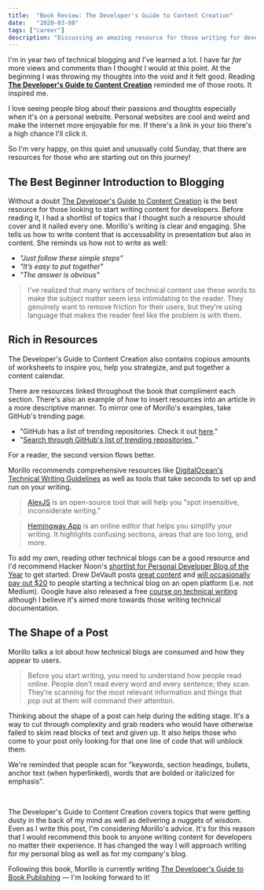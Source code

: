 ```yaml
---
title:  "Book Review: The Developer's Guide to Content Creation"
date:   "2020-03-08"
tags: ["career"]
description: "Discussing an amazing resource for those writing for developers."
---
```


I'm in year two of technical blogging and I've learned a lot. I have far _far_ more views and comments than I thought I would at this point. At the beginning I was throwing my thoughts into the void and it felt good. Reading [**The Developer's Guide to Content Creation**](https://www.developersguidetocontent.com/) reminded me of those roots. It inspired me.


I love seeing people blog about their passions and thoughts especially when it's on a personal website. Personal websites are cool and weird and make the internet more enjoyable for me. If there's a link in your bio there's a high chance I'll click it.

So I'm very happy, on this quiet and unusually cold Sunday, that there are resources for those who are starting out on this journey!

## The Best Beginner Introduction to Blogging

Without a doubt [The Developer's Guide to Content Creation](https://www.developersguidetocontent.com/) is the best resource for those looking to start writing content for developers. Before reading it, I had a shortlist of topics that I thought such a resource should cover and it nailed every one. Morillo's writing is clear and engaging. She tells us how to write content that is accessability in presentation but also in content. She reminds us how not to write as well:

- _"Just follow these simple steps"_
- _"It’s easy to put together"_
- _"The answer is obvious"_

> I’ve realized that many writers of technical content use these words to make the subject matter seem less intimidating to the reader. They genuinely want to remove friction for their users, but they’re using language that makes the reader feel like the problem is with them.

## Rich in Resources

The Developer's Guide to Content Creation also contains copious amounts of worksheets to inspire you, help you strategize, and put together a content calendar.

There are resources linked throughout the book that compliment each section. There's also an example of _how_ to insert resources into an article in a more descriptive manner. To mirror one of Morillo's examples, take GitHub's trending page.

- "GitHub has a list of trending repositories. Check it out [here](https://github.com/trending)."
- "[Search through GitHub's list of trending repositories ](https://github.com/trending)."

For a reader, the second version flows better.

Morillo recommends comprehensive resources like [DigitalOcean's Technical Writing Guidelines](https://www.digitalocean.com/community/tutorials/digitalocean-s-technical-writing-guidelines) as well as tools that take seconds to set up and run on your writing.

> [AlexJS](https://alexjs.com/) is an open-source tool that will help you "spot insensitive, inconsiderate writing."

> [Hemingway App](http://www.hemingwayapp.com/) is an online editor that helps you simplify your writing. It highlights confusing sections, areas that are too long, and more.

To add my own, reading other technical blogs can be a good resource and I'd recommend Hacker Noon's [shortlist for Personal Developer Blog of the Year](https://hackernoon.com/personal-developer-blog-of-the-year-hacker-noon-noonies-awards-2019-hz2tu32ql) to get started. Drew DeVault posts [great content](https://drewdevault.com/) and [will occasionally pay out $20](https://drewdevault.com/make-a-blog) to people starting a technical blog on an open platform (i.e. not Medium). Google have also released a free [course on technical writing](https://developers.google.com/tech-writing) although I believe it's aimed more towards those writing technical documentation.

## The Shape of a Post

Morillo talks a lot about how technical blogs are consumed and how they appear to users.

> Before you start writing, you need to understand how people read online. People don’t read every word and every sentence; they scan. They’re scanning for the most relevant information and things that pop out at them will command their attention.

Thinking about the shape of a post can help during the editing stage. It's a way to cut through complexity and grab readers who would have otherwise failed to skim read blocks of text and given up. It also helps those who come to your post only looking for that one line of code that will unblock them.

We're reminded that people scan for "keywords, section headings, bullets, anchor text (when hyperlinked), words that are bolded or italicized for emphasis".

<br>

The Developer's Guide to Content Creation covers topics that were getting dusty in the back of my mind as well as delivering a nuggets of wisdom. Even as I write this post, I'm considering Morillo's advice. It's for this reason that I would recommend this book to anyone writing content for developers no matter their experience. It has changed the way I will approach writing for my personal blog as well as for my company's blog.

Following this book, Morillo is currently writing [The Developer's Guide to Book Publishing](https://www.developersguidetocontent.com/book-publishing-guide) — I'm looking forward to it!
